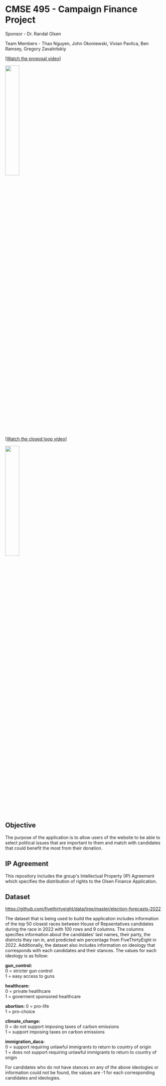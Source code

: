 # CMSE 495 - Campaign Finance Project

Sponsor - Dr. Randal Olsen

Team Members - Thao Nguyen, John Okoniewski, Vivian Pavlica, Ben Ramsey, Gregory Zavalnitskiy

[[Watch the proposal video](https://youtu.be/0gkptmWfgPM)]


<img src="https://img.youtube.com/vi/0gkptmWfgPM/maxresdefault.jpg" width="30%">


[[Watch the closed loop video]([https://youtu.be/0gkptmWfgPM](https://www.youtube.com/watch?v=9-F37dZz9DY))]


<img src="https://www.youtube.com/watch?v=9-F37dZz9DY" width="30%">



## Objective
The purpose of the application is to allow users of the website to be able to select political issues that are important to them and match with candidates that could benefit the most from their donation.

## IP Agreement
This repository includes the group's Intellectual Property (IP) Agreement which specifies the distribution of rights to the Olsen Finance Application. 

## Dataset
https://github.com/fivethirtyeight/data/tree/master/election-forecasts-2022

The dataset that is being used to build the application includes information of the top 50 closest races between House of Repsentatives candidates during the race in 2022 with 100 rows and 9 columns. The columns specifies information about the candidates' last names, their party, the districts they ran in, and predicted win percentage from FiveThirtyEight in 2022. Additionally, the dataset also includes information on ideology that corresponds with each candidates and their stances. The values for each ideology is as follow:

**gun_control:** <br />
 0 = stricter gun control <br />
 1 = easy access to guns <br />

**healthcare:** <br /> 
  0 = private healthcare <br />
  1 = goverment sponsored healthcare <br />

**abortion:**
  0 = pro-life <br /> 
  1 = pro-choice <br />

**climate_change:** <br />
  0 = do not support imposing taxes of carbon emissions <br />
  1 = support imposing taxes on carbon emissions <br />

**immigration_daca:** <br />
  0 = support requiring unlawful immigrants to return to country of origin <br />
  1 = does not support requiring unlawful immigrants to return to country of origin <br />

For candidates who do not have stances on any of the above ideologies or information could not be found, the values are -1 for each corresponding candidates and ideologies.
